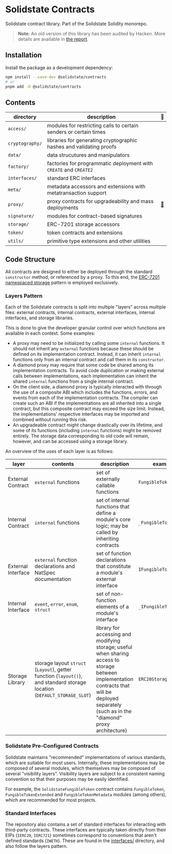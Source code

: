 # Solidstate Contracts

Solidstate contract library. Part of the Solidstate Solidity monorepo.

> **Note**: An old version of this library has been audited by Hacken. More details are available in [the report](https://hacken.io/wp-content/uploads/2021/10/15092021_Premia_SC_Audit_Report.pdf).

## Installation

Install the package as a development dependency:

```bash
npm install --save-dev @solidstate/contracts
# or
pnpm add -D @solidstate/contracts
```

## Contents

| directory       | description                                                         | 📕                      |
| --------------- | ------------------------------------------------------------------- | ----------------------- |
| `access/`       | modules for restricting calls to certain senders or certain times   |                         |
| `cryptography/` | libraries for generating cryptographic hashes and validating proofs |                         |
| `data/`         | data strucutures and manipulators                                   |                         |
| `factory/`      | factories for programmatic deployment with `CREATE` and `CREATE2`   |                         |
| `interfaces/`   | standard ERC interfaces                                             |                         |
| `meta/`         | metadata accessors and extensions with metatransaction support      |                         |
| `proxy/`        | proxy contracts for upgradeability and mass deployments             | [📖](./proxy/README.md) |
| `signature/`    | modules for contract-based signatures                               |                         |
| `storage/`      | ERC-7201 storage accessors                                          |                         |
| `token/`        | token contracts and extensions                                      |                         |
| `utils/`        | primitive type extensions and other utilities                       |                         |

## Code Structure

All contracts are designed to either be deployed through the standard `constructor` method, or referenced by a proxy. To this end, the [ERC-7201 namespaced storage](https://eips.ethereum.org/EIPS/eip-7201) pattern is employed exclusively.

### Layers Pattern

Each of the Solidstate contracts is split into multiple "layers" across multiple files: external contracts, internal contracts, external interfaces, internal interfaces, and storage libraries.

This is done to give the developer granular control over which functions are available in each context. Some examples:

- A proxy may need to be initialized by calling some `internal` functions. It should not inherit any `external` functions because these should be defined on its implementation contract. Instead, it can inherit `internal` functions only from an internal contract and call them in its `constructor`.
- A diamond proxy may require that some code be shared among its implementation contracts. To avoid code duplication or making external calls between implementations, each implementation can inherit the shared `internal` functions from a single internal contract.
- On the client side, a diamond proxy is typically interacted with through the use of a composite ABI which includes the functions, errors, and events from each of the implementation contracts. The compiler can create such an ABI if the implementations are all inherited into a single contract, but this composite contract may exceed the size limit. Instead, the implementations' respective interfaces may be imported and combined without running this risk.
- An upgradeable contract might change drastically over its lifetime, and some of its functions (including `internal` functions) might be removed entirely. The storage data corresponding to old code will remain, however, and can be accessed using a storage library.

An overview of the uses of each layer is as follows:

| layer              | contents                                                                                                                 | description                                                                                                                                                                                        | example               |
| ------------------ | ------------------------------------------------------------------------------------------------------------------------ | -------------------------------------------------------------------------------------------------------------------------------------------------------------------------------------------------- | --------------------- |
| External Contract  | `external` functions                                                                                                     | set of externally callable functions                                                                                                                                                               | `FungibleToken.sol`   |
| Internal Contract  | `internal` functions                                                                                                     | set of internal functions that define a module's core logic; may be called by inheriting contracts                                                                                                 | `_FungibleToken.sol`  |
| External Interface | `external` function declarations and NatSpec documentation                                                               | set of function declarations that constitute a module's external interface                                                                                                                         | `IFungibleToken.sol`  |
| Internal Interface | `event`, `error`, `enum`, `struct`                                                                                       | set of non-function elements of a module's interface                                                                                                                                               | `_IFungibleToken.sol` |
| Storage Library    | storage layout `struct` (`Layout`), getter function (`layout()`), and standard storage location (`DEFAULT_STORAGE_SLOT`) | library for accessing and modifying storage; useful when sharing access to storage between implementation contracts that will be deployed separately (such as in the "diamond" proxy architecture) | `ERC20Storage.sol`    |

### Solidstate Pre-Configured Contracts

Solidstate maintains "recommended" implementations of various standards, which are suitable for most users. Internally, these implementations may be composed of several modules, which themselves may be composed of several "visibility layers". Visibility layers are subject to a consistent naming convention so that their purposes may be easily identified.

For example, the `SolidstateFungibleToken` contract contains `FungibleToken`, `FungibleTokenExtended` and `FungibleTokenMetadata` modules (among others), which are recommended for most projects.

### Standard Interfaces

The repository also contains a set of standard interfaces for interacting with third-party contracts. These interfaces are typically taken directly from their EIPs (`IERC20`, `IERC721`) sometimes correspond to conventions that aren't defined standards (`IWETH`). These are found in the [interfaces/](./interfaces/) directory, and also follow the layers pattern.
